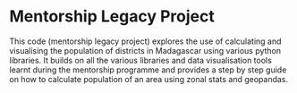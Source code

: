 # Mentorship Legacy Project
This code (mentorship legacy project) explores the use of calculating and visualising the population of districts in Madagascar using various python libraries. 
It builds on all the various libraries and data visualisation tools learnt during the mentorship programme and provides a step by step guide on how to calculate population of an area using zonal stats and geopandas.
